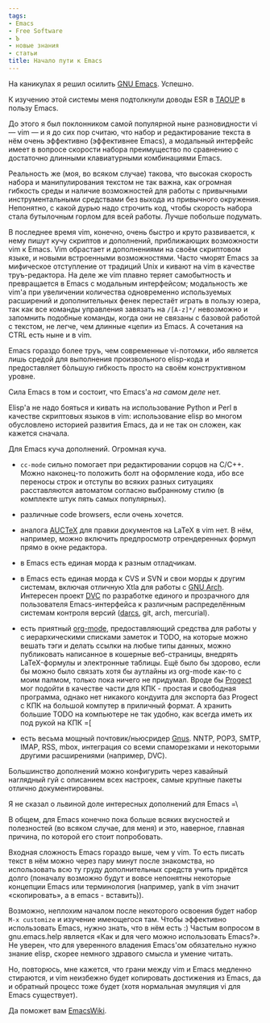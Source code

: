 ```yaml
---
tags:
- Emacs
- Free Software
- Ъ
- новые знания
- статьи
title: Начало пути к Emacs
---
```


На каникулах я решил осилить [GNU Emacs][]. Успешно.

К изучению этой системы меня подтолкнули доводы ESR в [TAOUP][] в пользу
Emacs.

До этого я был поклонником самой популярной ныне разновидности vi — vim
— и я до сих пор считаю, что набор и редактирование текста в нём очень
эффективно (эффективнее Emacs), а модальный интерфейс имеет в вопросе
скорости набора преимущество по сравнению с достаточно длинными
клавиатурными комбинациями Emacs.

Реальность же (моя, во всяком случае) такова, что высокая скорость
набора и манипулирования текстом не так важна, как огромная гибкость
среды и наличие возможностей для работы с привычными инструментальными
средствами без выхода из привычного окружения. Непонятно, с какой дурью
надо строчить код, чтобы скорость набора стала бутылочным горлом для
всей работы. Лучше побольше подумать.

В последнее время vim, конечно, очень быстро и круто развивается, к нему
пишут кучу скриптов и дополнений, приближающих возможности vim к Emacs.
Vim обрастает и дополнениями на своём скриптовом языке, и новыми
встроенными возможностями. Часто чморят Emacs за мифическое отступление
от традиций Unix и кивают на vim в качестве труъ-редактора. На деле же
vim плавно теряет самобытность и превращается в Emacs с модальным
интерфейсом; модальность же vim'а при увеличении количества одновременно
используемых расширений и дополнительных фенек перестаёт играть в пользу
юзера, так как все команды управления завязать на `/[A-z]*/` невозможно
и запомнить подобные команды, когда они не связаны с базовой работой с
текстом, не легче, чем длинные «цепи» из Emacs. А сочетания на CTRL есть
ныне и в vim.

Emacs гораздо более труъ, чем современные vi-потомки, ибо является лишь
средой для выполнения произвольного elisp-кода и предоставляет бòльшую
гибкость просто на своём конструктивном уровне.

Сила Emacs в том и состоит, что Emacs'а *на самом деле* нет.

Elisp'а не надо бояться и кивать на использование Python и Perl в
качестве скриптовых языков в vim: использование elisp во многом
обусловлено историей развития Emacs, да и не так он сложен, как кажется
сначала.

Для Emacs куча дополнений. Огромная куча.

-   `cc-mode` сильно помогает при редактировании сорцов на C/C++. Можно
    наконец-то положить болт на оформление кода, ибо все переносы строк
    и отступы во всяких разных ситуациях расставляются автоматом
    согласно выбранному стилю (в комплекте штук пять самых популярных).

-   различные code browsers, если очень хочется.

-   аналога [AUCTeX][] для правки документов на LaTeX в vim нет. В нём,
    например, можно включить предпросмотр отрендеренных формул прямо в
    окне редактора.

-   в Emacs есть единая морда к разным отладчикам.

-   в Emacs есть единая морда к CVS и SVN и свои морды к другим
    системам, включая отличную Xtla для работы с [GNU Arch][]. Интересен
    проект [DVC][] по разработке единого и прозрачного для пользователя
    Emacs-интерфейса к различным распределённым системам контроля версий
    ([darcs][], git, arch, mercurial).

-   есть приятный [org-mode][], предоставляющий средства для работы y с
    иерархическими списками заметок и TODO, на которые можно вешать тэги
    и делать ссылки на любые типы данных, можно публиковать написанное в
    кошерные веб-страницы, внедрять LaTeX-формулы и электронные таблицы.
    Ещё было бы здорово, если бы можно было связать хотя бы аутлайны из
    org-mode как-то с моим палмом, только пока ничего не придумал. Вроде
    бы [Progect][] мог подойти в качестве части для КПК - простая и
    свободная программа, однако нет никакого кондуита для экспорта баз
    Progect с КПК на большой компутер в приличный формат. А хранить
    большие TODO на компьютере не так удобно, как всегда иметь их под
    рукой на КПК =\[

-   есть весьма мощный почтовик/ньюсридер [Gnus][]. NNTP, POP3, SMTP,
    IMAP, RSS, mbox, интеграция со всеми спаморезками и некоторыми
    другими расширениями (например, DVC).

Большинство дополнений можно конфигурить через кавайный наглядный гуй с
описанием всех настроек, самые крупные пакеты отлично документированы.

Я не сказал о львиной доле интересных дополнений для Emacs =\\

В общем, для Emacs конечно пока больше всяких вкусностей и полезностей
(во всяком случае, для меня) и это, наверное, главная причина, по
которой его стоит попробовать.

Входная сложность Emacs гораздо выше, чем у vim. То есть писать текст в
нём можно через пару минут после знакомства, но использовать всю ту
груду дополнительных средств учить придётся долго (поначалу возможно
будут и вовсе непонятны некоторые концепции Emacs или терминология
(например, yank в vim значит «скопировать», а в emacs - вставить)).

Возможно, неплохим началом после некоторого освоения будет набор
`M-x customize` и изучение имеющегося там. Чтобы эффективно использовать
Emacs, нужно знать, что в нём есть :) Частым вопросом в gnu.emacs.help
является «Как и для чего можно использовать Emacs?». Не уверен, что для
уверенного владения Emacs'ом обязательно нужно знание elisp, скорее
немного здравого смысла и умение читать.

Но, повторюсь, мне кажется, что грани между vim и Emacs медленно
стираются, и vim неизбежно будет копировать достижения из Emacs, да и
обратный процесс тоже будет (хотя нормальная эмуляция vi для Emacs
существует).

Да поможет вам [EmacsWiki][].

  [GNU Emacs]: http://www.gnu.org/software/emacs/
  [TAOUP]: http://www.catb.org/~esr/writings/taoup/
  [AUCTeX]: http://www.gnu.org/software/auctex/
  [GNU Arch]: http://www.gnuarch.org/gnuarchwiki/
  [DVC]: http://download.gna.org/dvc/
  [darcs]: http://sphinx.net.ru:80/blog/entry/darcs/
  [org-mode]: http://staff.science.uva.nl/~dominik/Tools/org/
  [Progect]: http://sourceforge.net/projects/progect/
  [Gnus]: http://www.emacswiki.org/cgi-bin/wiki/CategoryGnus
  [EmacsWiki]: http://emacswiki.org/
